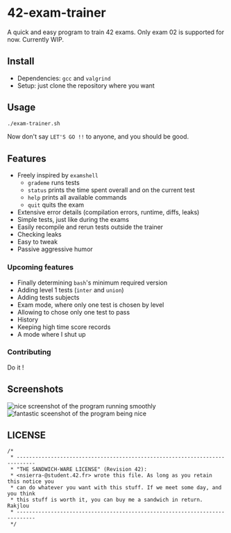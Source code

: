 
  

# 42-exam-trainer
A quick and easy program to train 42 exams.
Only exam 02 is supported for now.
Currently WIP.
## Install
- Dependencies:  `gcc` and `valgrind`
- Setup: just clone the repository where you want
## Usage
```bash
./exam-trainer.sh
```
Now don't say `LET'S GO !!` to anyone, and you should be good.

## Features
- Freely inspired by `examshell`
	- `grademe` runs tests
	- `status` prints the time spent overall and on the current test
	- `help` prints all available commands
	- `quit` quits the exam
- Extensive error details (compilation errors, runtime, diffs, leaks)
- Simple tests, just like during the exams
- Easily recompile and rerun tests outside the trainer
- Checking leaks
- Easy to tweak
- Passive aggressive humor

### Upcoming features
- Finally determining `bash`'s minimum required version 
- Adding level 1 tests (`inter` and `union`)
- Adding tests subjects
- Exam mode, where only one test is chosen by level
- Allowing to chose only one test to pass
- History
- Keeping high time score records
- A mode where I shut up


### Contributing
Do it !

## Screenshots
![nice screenshot of the program running smoothly](https://i.ibb.co/37cpDMt/image.png)![fantastic sceenshot of the program being nice](https://i.ibb.co/yWG5ybt/image.png)

## LICENSE
```
/*
 * ----------------------------------------------------------------------------
 * "THE SANDWICH-WARE LICENSE" (Revision 42):
 * <nsierra-@student.42.fr> wrote this file. As long as you retain this notice you
 * can do whatever you want with this stuff. If we meet some day, and you think
 * this stuff is worth it, you can buy me a sandwich in return. Rakjlou
 * ----------------------------------------------------------------------------
 */
```

